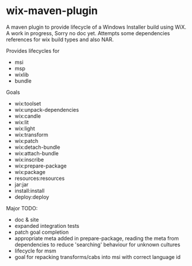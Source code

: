 wix-maven-plugin
================

A maven plugin to provide lifecycle of a Windows Installer build using WiX.
A work in progress, Sorry no doc yet.
Attempts some dependencies references for wix build types and also NAR.

Provides lifecycles for 
 * msi
 * msp
 * wixlib
 * bundle

Goals
 * wix:toolset
 * wix:unpack-dependencies
 * wix:candle
 * wix:lit
 * wix:light
 * wix:transform
 * wix:patch
 * wix:detach-bundle
 * wix:attach-bundle
 * wix:inscribe
 * wix:prepare-package
 * wix:package
 * resources:resources
 * jar:jar
 * install:install
 * deploy:deploy

Major TODO:
 * doc & site
 * expanded integration tests
 * patch goal completion
 * appropriate meta added in prepare-package, reading the meta from dependencies to reduce 'searching' behaviour for unknown cultures
 * lifecycle for msm 
 * goal for repacking transforms/cabs into msi with correct language id

